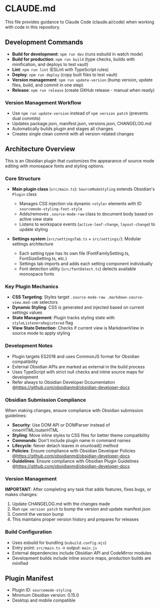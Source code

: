# CLAUDE.md

This file provides guidance to Claude Code (claude.ai/code) when working with code in this repository.

## Development Commands

- **Build for development**: `npm run dev` (runs esbuild in watch mode)
- **Build for production**: `npm run build` (type checks, builds with minification, and deploys to test vault)
- **Lint**: `npm run lint` (ESLint with TypeScript rules)
- **Deploy**: `npm run deploy` (copy built files to test vault)
- **Version management**: `npm run update-version` (bump version, update files, build, and commit in one step)
- **Release**: `npm run release` (create GitHub release - manual when ready)

### Version Management Workflow
- Use `npm run update-version` instead of `npm version patch` (prevents dual commits)
- Updates package.json, manifest.json, versions.json, CHANGELOG.md
- Automatically builds plugin and stages all changes
- Creates single clean commit with all version-related changes

## Architecture Overview

This is an Obsidian plugin that customizes the appearance of source mode editing with monospace fonts and styling options.

### Core Structure

- **Main plugin class** (`src/main.ts`): `SourceModeStyling` extends Obsidian's `Plugin` class
  - Manages CSS injection via dynamic `<style>` elements with ID `sourcemode-styling-font-style`
  - Adds/removes `.source-mode-raw` class to document body based on active view state
  - Listens to workspace events (`active-leaf-change`, `layout-change`) to update styling

- **Settings system** (`src/settingsTab.ts` + `src/settings/`): Modular settings architecture
  - Each setting type has its own file (FontFamilySetting.ts, FontSizeSetting.ts, etc.)
  - Settings tab imports and adds each setting component individually
  - Font detection utility (`src/fontDetect.ts`) detects available monospace fonts

### Key Plugin Mechanics

- **CSS Targeting**: Styles target `.source-mode-raw .markdown-source-view.mod-cm6` selectors
- **Dynamic Styling**: CSS is generated and injected based on current settings values
- **State Management**: Plugin tracks styling state with `styleListenersRegistered` flag
- **View State Detection**: Checks if current view is MarkdownView in source mode to apply styling

### Development Notes

- Plugin targets ES2018 and uses CommonJS format for Obsidian compatibility
- External Obsidian APIs are marked as external in the build process
- Uses TypeScript with strict null checks and inline source maps for development
- Refer always to Obsidian Developer Dcoumentation @https://github.com/obsidianmd/obsidian-developer-docs

### Obsidian Submission Compliance

When making changes, ensure compliance with Obsidian submission guidelines:
- **Security**: Use DOM API or DOMParser instead of innerHTML/outerHTML
- **Styling**: Move inline styles to CSS files for better theme compatibility
- **Commands**: Don't include plugin name in command names
- **Lifecycle**: Never detach leaves in onunload() method
- **Policies**: Ensure compliance with Obsidian Developer Policies @https://github.com/obsidianmd/obsidian-developer-docs
- **Guidelines**: Ensure compliance with Obsidian Plugin Guidelines @https://github.com/obsidianmd/obsidian-developer-docs


### Version Management

**IMPORTANT**: After completing any task that adds features, fixes bugs, or makes changes:
1. Update CHANGELOG.md with the changes made
2. Run `npm version patch` to bump the version and update manifest.json
3. Commit the version bump
4. This maintains proper version history and prepares for releases

### Build Configuration

- Uses esbuild for bundling (`esbuild.config.mjs`)
- Entry point: `src/main.ts` → output: `main.js`
- External dependencies include Obsidian API and CodeMirror modules
- Development builds include inline source maps, production builds are minified

## Plugin Manifest

- Plugin ID: `sourcemode-styling`
- Minimum Obsidian version: 0.15.0
- Desktop and mobile compatible